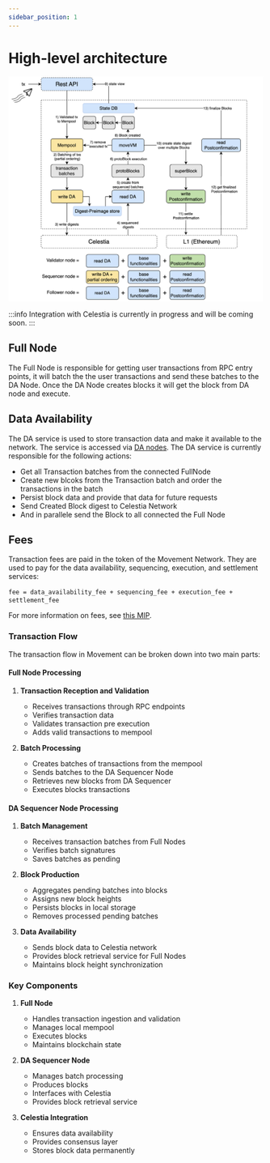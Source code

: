 ```yaml
---
sidebar_position: 1
---
```


# High-level architecture

![architecture_movement.png](./images/architecture_movement.png)

:::info
Integration with Celestia is currently in progress and will be coming soon.
:::

## Full Node

The Full Node is responsible for getting user transactions from RPC entry points, it will batch the the user transactions and send these batches to the DA Node. Once the DA Node creates blocks it will get the block from DA node and execute.

## Data Availability

The DA service is used to store transaction data and make it available to the network. The service is accessed via [DA nodes](./node_level_architecture.md#da-node). The DA service is currently responsible for the following actions:

- Get all Transaction batches from the connected FullNode
- Create new blcoks from the Transaction batch and order the transactions in the batch
- Persist block data and provide that data for future requests
- Send Created Block digest to Celestia Network
- And in parallele send the Block to all connected the Full Node



## Fees

Transaction fees are paid in the token of the Movement Network. They are used to pay for the data availability, sequencing, execution, and settlement services:

```
fee = data_availability_fee + sequencing_fee + execution_fee + settlement_fee
```

For more information on fees, see [this MIP](https://github.com/movementlabsxyz/MIP/tree/gas-fee-calculation/MIP/mip-19).


### Transaction Flow

The transaction flow in Movement can be broken down into two main parts:

#### Full Node Processing

1. **Transaction Reception and Validation**
   - Receives transactions through RPC endpoints
   - Verifies transaction data
   - Validates transaction pre execution
   - Adds valid transactions to mempool

2. **Batch Processing**
   - Creates batches of transactions from the mempool
   - Sends batches to the DA Sequencer Node
   - Retrieves new blocks from DA Sequencer
   - Executes blocks transactions

#### DA Sequencer Node Processing

1. **Batch Management**
   - Receives transaction batches from Full Nodes
   - Verifies batch signatures
   - Saves batches as pending

2. **Block Production**
   - Aggregates pending batches into blocks
   - Assigns new block heights
   - Persists blocks in local storage
   - Removes processed pending batches

3. **Data Availability**
   - Sends block data to Celestia network
   - Provides block retrieval service for Full Nodes
   - Maintains block height synchronization

### Key Components

1. **Full Node**
   - Handles transaction ingestion and validation
   - Manages local mempool
   - Executes blocks
   - Maintains blockchain state

2. **DA Sequencer Node**
   - Manages batch processing
   - Produces blocks
   - Interfaces with Celestia
   - Provides block retrieval service

3. **Celestia Integration**
   - Ensures data availability
   - Provides consensus layer
   - Stores block data permanently

